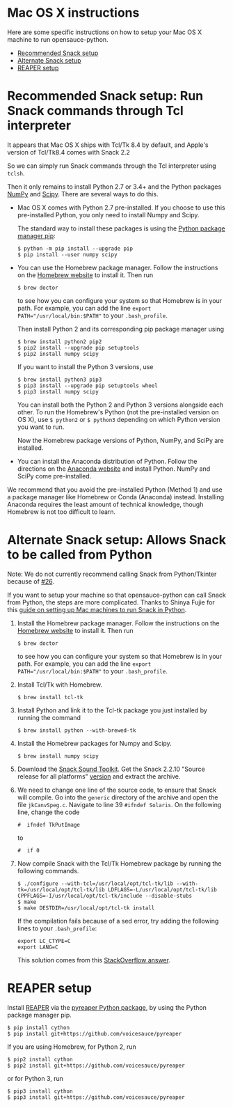 Mac OS X instructions
=====================

Here are some specific instructions on how to setup your Mac OS X machine to
run opensauce-python.

* [Recommended Snack setup](#recommended)
* [Alternate Snack setup](#alternate)
* [REAPER setup](#reaper)

# <A NAME="recommended">Recommended Snack setup</A>: Run Snack commands through Tcl interpreter

It appears that Mac OS X ships with Tcl/Tk 8.4 by default, and Apple's version
of Tcl/Tk8.4 comes with Snack 2.2

So we can simply run Snack commands through the Tcl interpreter using `tclsh`.

Then it only remains to install Python 2.7 or 3.4+ and the Python packages
[NumPy](http://www.numpy.org/) and [Scipy](https://www.scipy.org/).  There are
several ways to do this.

*   Mac OS X comes with Python 2.7 pre-installed. If you choose to use this
    pre-installed Python, you only need to install Numpy and Scipy.

    The standard way to install these packages is using the
    [Python package manager pip](https://packaging.python.org/installing/):

        $ python -m pip install --upgrade pip
        $ pip install --user numpy scipy

*   You can use the Homebrew package manager.  Follow the instructions on the
    [Homebrew website](https://brew.sh/) to install it.  Then run

        $ brew doctor

    to see how you can configure your system so that Homebrew is in your path.
    For example, you can add the line `export PATH="/usr/local/bin:$PATH"` to
    your `.bash_profile`.

    Then install Python 2 and its corresponding pip package manager using

        $ brew install python2 pip2
        $ pip2 install --upgrade pip setuptools
        $ pip2 install numpy scipy

    If you want to install the Python 3 versions, use

        $ brew install python3 pip3
        $ pip3 install --upgrade pip setuptools wheel
        $ pip3 install numpy scipy

    You can install both the Python 2 and Python 3 versions alongside each
    other.  To run the Homebrew's Python (not the pre-installed version on OS
    X), use `$ python2` or `$ python3` depending on which Python version you
    want to run.

    Now the Homebrew package versions of Python, NumPy, and SciPy are
    installed.

*   You can install the Anaconda distribution of Python.  Follow the
    directions on the [Anaconda website](https://www.continuum.io) and install
    Python.  NumPy and SciPy come pre-installed.

We recommend that you avoid the pre-installed Python (Method 1) and use a
package manager like Homebrew or Conda (Anaconda) instead.  Installing Anaconda
requires the least amount of technical knowledge, though Homebrew is not too
difficult to learn.

# <A NAME="alternate">Alternate Snack setup</A>: Allows Snack to be called from Python

Note: We do not currently recommend calling Snack from Python/Tkinter because
of [#26](https://github.com/voicesauce/opensauce-python/issues/26).

If you want to setup your machine so that opensauce-python can call Snack from
Python, the steps are more complicated.  Thanks to Shinya Fujie for this
[guide on setting up Mac machines to run Snack in Python](http://qiita.com/fujie/items/afa463275a5e581667e9).

1.  Install the Homebrew package manager.  Follow the instructions on the
    [Homebrew website](https://brew.sh/) to install it.  Then run

        $ brew doctor

    to see how you can configure your system so that Homebrew is in your path.
    For example, you can add the line `export PATH="/usr/local/bin:$PATH"` to
    your `.bash_profile`.

2.  Install Tcl/Tk with Homebrew.

        $ brew install tcl-tk

3.  Install Python and link it to the Tcl-tk package you just installed by
    running the command

        $ brew install python --with-brewed-tk

4.  Install the Homebrew packages for Numpy and Scipy.

        $ brew install numpy scipy

5.  Download the [Snack Sound Toolkit](http://www.speech.kth.se/snack/).  Get
    the Snack 2.2.10 "Source release for all platforms"
    [version](http://www.speech.kth.se/snack/dist/snack2.2.10.tar.gz) and
    extract the archive.

6.  We need to change one line of the source code, to ensure that Snack will
    compile.  Go into the `generic` directory of the archive and open the file
    `jkCanvSpeg.c`.  Navigate to line 39 `#ifndef Solaris`.  On the following
    line, change the code

        #  ifndef TkPutImage

    to

        #  if 0

7.  Now compile Snack with the Tcl/Tk Homebrew package by running the following
    commands.

        $ ./configure --with-tcl=/usr/local/opt/tcl-tk/lib --with-tk=/usr/local/opt/tcl-tk/lib LDFLAGS=-L/usr/local/opt/tcl-tk/lib CPPFLAGS=-I/usr/local/opt/tcl-tk/include --disable-stubs
        $ make
        $ make DESTDIR=/usr/local/opt/tcl-tk install

    If the compilation fails because of a sed error, try adding the following
    lines to your `.bash_profile`:

        export LC_CTYPE=C
        export LANG=C

    This solution comes from this [StackOverflow answer](https://stackoverflow.com/questions/19242275/re-error-illegal-byte-sequence-on-mac-os-x).

# <A NAME="reaper">REAPER</A> setup

Install [REAPER](https://github.com/google/REAPER) via the
[pyreaper Python package](https://github.com/r9y9/pyreaper), by using the
Python package manager pip.

    $ pip install cython
    $ pip install git+https://github.com/voicesauce/pyreaper

If you are using Homebrew, for Python 2, run

    $ pip2 install cython
    $ pip2 install git+https://github.com/voicesauce/pyreaper

or for Python 3, run

    $ pip3 install cython
    $ pip3 install git+https://github.com/voicesauce/pyreaper
